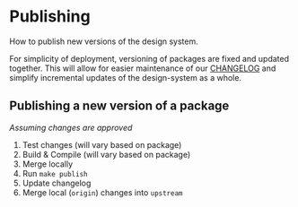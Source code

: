 # Publishing

How to publish new versions of the design system.

For simplicity of deployment, versioning of packages are fixed and updated together.
This will allow for easier maintenance of our [CHANGELOG](../CHANGELOG.md) and simplify incremental updates of the design-system as a whole.

## Publishing a new version of a package

*Assuming changes are approved*

1. Test changes (will vary based on package)
2. Build & Compile (will vary based on package)
3. Merge locally
4. Run `make publish`
5. Update changelog
6. Merge local (`origin`) changes into `upstream`
